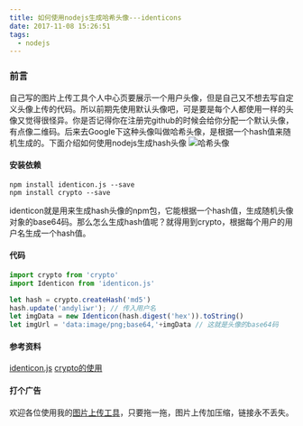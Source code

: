 ```yaml
---
title: 如何使用nodejs生成哈希头像---identicons
date: 2017-11-08 15:26:51
tags:
  - nodejs
---
```

### 前言
自己写的图片上传工具个人中心页要展示一个用户头像，但是自己又不想去写自定义头像上传的代码。所以前期先使用默认头像吧，可是要是每个人都使用一样的头像又觉得很怪异。你是否记得你在注册完github的时候会给你分配一个默认头像，有点像二维码。后来去Google下这种头像叫做哈希头像，是根据一个hash值来随机生成的。下面介绍如何使用nodejs生成hash头像
![哈希头像](http://fs.andylistudio.com/1510298709122.png)

#### 安装依赖
```
npm install identicon.js --save
npm install crypto --save 
```
identicon就是用来生成hash头像的npm包，它能根据一个hash值，生成随机头像对象的base64码。那么怎么生成hash值呢？就得用到crypto，根据每个用户的用户名生成一个hash值。

#### 代码
```js
import crypto from 'crypto'
import Identicon from 'identicon.js'

let hash = crypto.createHash('md5')
hash.update('andyliwr'); // 传入用户名
let imgData = new Identicon(hash.digest('hex')).toString()
let imgUrl = 'data:image/png;base64,'+imgData // 这就是头像的base64码
```

#### 参考资料
[identicon.js](https://github.com/stewartlord/identicon.js)
[crypto的使用](https://www.liaoxuefeng.com/wiki/001434446689867b27157e896e74d51a89c25cc8b43bdb3000/001434501504929883d11d84a1541c6907eefd792c0da51000)

#### 打个广告
欢迎各位使用我的[图片上传工具](http://upload.andylistudio.com)，只要拖一拖，图片上传加压缩，链接永不丢失。

